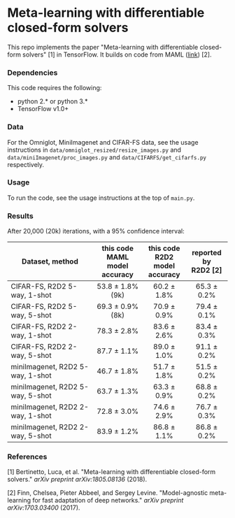 # Meta-learning with differentiable closed-form solvers

This repo implements the paper "Meta-learning with differentiable closed-form solvers" [1] in TensorFlow. It builds on code from MAML ([link](https://github.com/cbfinn/maml)) [2].

### Dependencies
This code requires the following:
* python 2.\* or python 3.\*
* TensorFlow v1.0+

### Data
For the Omniglot, MiniImagenet and CIFAR-FS data, see the usage instructions in `data/omniglot_resized/resize_images.py` and `data/miniImagenet/proc_images.py` and `data/CIFARFS/get_cifarfs.py` respectively.

### Usage
To run the code, see the usage instructions at the top of `main.py`.

### Results

After 20,000 (20k) iterations, with a 95% confidence interval:

| Dataset, method | this code<br />MAML model<br />accuracy | this code<br />R2D2 model<br />accuracy | reported by<br /> R2D2 [2] |
| ------------- | :---------------------: | :-----------: | :-----------: |
| CIFAR-FS, R2D2 5-way, 1-shot | 53.8 ± 1.8% (9k) | 60.2 ± 1.8% |65.3 ± 0.2% |
| CIFAR-FS, R2D2 5-way, 5-shot | 69.3 ± 0.9% (8k)             | 70.9 ± 0.9% |79.4 ± 0.1% |
| CIFAR-FS, R2D2 2-way, 1-shot |  78.3 ± 2.8% | 83.6 ± 2.6% |83.4 ± 0.3% |
| CIFAR-FS, R2D2 2-way, 5-shot |  87.7 ± 1.1% | 89.0 ± 1.0% |91.1 ± 0.2% |
| miniImagenet, R2D2 5-way, 1-shot | 46.7 ± 1.8%  | 51.7 ± 1.8% | 51.5 ± 0.2%  |
| miniImagenet, R2D2 5-way, 5-shot | 63.7 ± 1.3%  | 63.3 ± 0.9% |68.8 ± 0.2%  |
| miniImagenet, R2D2 2-way, 1-shot | 72.8 ± 3.0% | 74.6 ± 2.9% | 76.7 ± 0.3%  |
| miniImagenet, R2D2 2-way, 5-shot | 83.9 ± 1.2% | 86.8 ± 1.1% | 86.8 ± 0.2%  |

### References

[1] Bertinetto, Luca, et al. "Meta-learning with differentiable closed-form solvers." *arXiv preprint arXiv:1805.08136* (2018).

[2] Finn, Chelsea, Pieter Abbeel, and Sergey Levine. "Model-agnostic meta-learning for fast adaptation of deep networks." *arXiv preprint arXiv:1703.03400* (2017).

